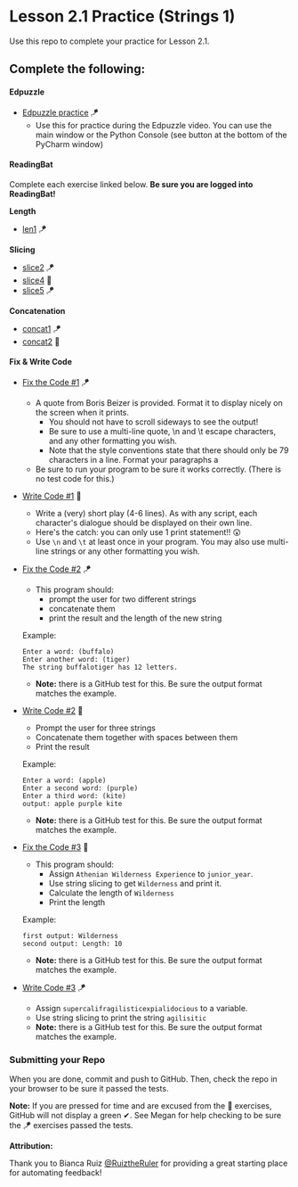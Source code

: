 # Lesson 2.1 Practice (Strings 1)

Use this repo to complete your practice for Lesson 2.1.

## Complete the following:
#### Edpuzzle
* [Edpuzzle practice](src/edpuzzle_practice.py) 🪁
  * Use this for practice during the Edpuzzle video. You can use the main window or the Python Console (see button at the bottom of the PyCharm window)

#### ReadingBat
Complete each exercise linked below. **Be sure you are logged into ReadingBat!**

**Length**
* [len1](https://www.readingbat.com/content/python/String%20Operations/strlen1) 🪁

**Slicing**
* [slice2](https://www.readingbat.com/content/python/String%20Operations/slice2) 🪁
* [slice4](https://www.readingbat.com/content/python/String%20Operations/slice4) 🚁
* [slice5](https://www.readingbat.com/content/python/String%20Operations/slice5) 🪁

**Concatenation**
* [concat1](https://www.readingbat.com/content/python/String%20Operations/concat1) 🪁
* [concat2](https://www.readingbat.com/content/python/String%20Operations/concat2) 🚁

#### Fix & Write Code  
* [Fix the Code #1](src/fix_code_1.py) 🪁
  * A quote from Boris Beizer is provided. Format it to display nicely on the screen when it prints. 
    * You should not have to scroll sideways to see the output!
    * Be sure to use a multi-line quote, \n and \t escape characters, and any other formatting you wish.
    * Note that the style conventions state that there should only be 79 characters in a line. Format your paragraphs a  
  * Be sure to run your program to be sure it works correctly. (There is no test code for this.)
* [Write Code #1](src/write_code_1.py) 🚁
  * Write a (very) short play (4-6 lines). As with any script, each character's dialogue should be displayed on their own line. 
  * Here's the catch: you can only use 1 print statement!! 😲
  * Use `\n` and `\t` at least once in your program. You may also use multi-line strings or any other formatting you wish.
* [Fix the Code #2](src/fix_code_2.py) 🪁
  * This program should:
    * prompt the user for two different strings
    * concatenate them
    * print the result and the length of the new string
  
  Example:
  ```
  Enter a word: (buffalo)
  Enter another word: (tiger)
  The string buffalotiger has 12 letters.
  ```
  * **Note:** there is a GitHub test for this. Be sure the output format matches the example.
      
* [Write Code #2](src/write_code_2.py) 🚁
  * Prompt the user for three strings
  * Concatenate them together with spaces between them
  * Print the result
  
  Example:
    ```
    Enter a word: (apple)
    Enter a second word: (purple)
    Enter a third word: (kite)
    output: apple purple kite
    ```
  * **Note:** there is a GitHub test for this. Be sure the output format matches the example.
  
* [Fix the Code #3](src/fix_code_3.py) 🚁
  * This program should:
    * Assign `Athenian Wilderness Experience` to `junior_year`.
    * Use string slicing to get `Wilderness` and print it.
    * Calculate the length of `Wilderness`
    * Print the length
  
  Example:
    ```
    first output: Wilderness
    second output: Length: 10
    ```
    * **Note:** there is a GitHub test for this. Be sure the output format matches the example.
  
* [Write Code #3](src/write_code_3.py) 🪁
  * Assign `supercalifragilisticexpialidocious` to a variable.
  * Use string slicing to print the string `agilisitic`
  * **Note:** there is a GitHub test for this. Be sure the output format matches the example.

### Submitting your Repo
When you are done, commit and push to GitHub. Then, check the repo in your browser to be sure it passed the tests.

**Note:** If you are pressed for time and are excused from the 🚁 exercises, GitHub will not display a green ✔. See Megan for help checking to be sure the 🪁 exercises passed the tests.


**Attribution:**

Thank you to Bianca Ruiz [@RuiztheRuler](https://github.com/RuizTheRuler) for providing a great starting place for automating feedback!
